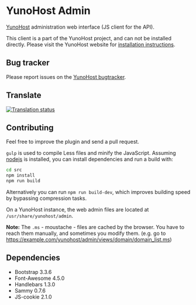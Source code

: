 # YunoHost Admin

[YunoHost](https://yunohost.org) administration web interface (JS client for the API).

This client is a part of the YunoHost project, and can not be installed directly. Please visit the YunoHost website for [installation instructions](https://yunohost.org/install).

## Bug tracker

Please report issues on the [YunoHost bugtracker](https://github.com/YunoHost/issues).

## Translate

[![Translation status](https://translate.yunohost.org/widgets/yunohost/-/287x66-white.png)](https://translate.yunohost.org/engage/yunohost/?utm_source=widget)

## Contributing

Feel free to improve the plugin and send a pull request.

`gulp` is used to compile Less files and minify the JavaScript. Assuming [nodejs](http://nodejs.org/) is installed, you can install dependencies and run a build with:

```sh
cd src
npm install
npm run build
```

Alternatively you can run `npm run build-dev`, which improves building speed by bypassing compression tasks.

On a YunoHost instance, the web admin files are located at `/usr/share/yunohost/admin`.

**Note:** The `.ms` - moustache - files are cached by the browser. You have to
reach them manually, and sometimes you modify them. (e.g. go to
https://example.com/yunohost/admin/views/domain/domain_list.ms)

## Dependencies

* Bootstrap 3.3.6
* Font-Awesome 4.5.0
* Handlebars 1.3.0
* Sammy 0.7.6
* JS-cookie 2.1.0
